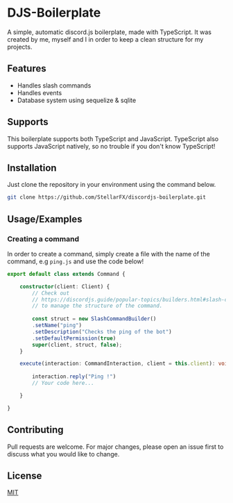 # DJS-Boilerplate

A simple, automatic discord.js boilerplate, made with TypeScript.
It was created by me, myself and I in order to keep a clean structure for my projects.

## Features

- Handles slash commands
- Handles events
- Database system using sequelize & sqlite

## Supports

This boilerplate supports both TypeScript and JavaScript.
TypeScript also supports JavaScript natively, so no trouble if you don't know TypeScript!

## Installation

Just clone the repository in your environment using the command below.

```bash
git clone https://github.com/StellarFX/discordjs-boilerplate.git
```

## Usage/Examples

### Creating a command

In order to create a command, simply create a file with the name of the command, e.g `ping.js` and use the code below!

```typescript
export default class extends Command {

    constructor(client: Client) {
        // Check out 
        // https://discordjs.guide/popular-topics/builders.html#slash-command-builders
        // to manage the structure of the command.
        
        const struct = new SlashCommandBuilder()
        .setName("ping")
        .setDescription("Checks the ping of the bot")
        .setDefaultPermission(true)
        super(client, struct, false);
    }

    execute(interaction: CommandInteraction, client = this.client): void {
        
        interaction.reply("Ping !")
        // Your code here...

    }

}
```

## Contributing
Pull requests are welcome. For major changes, please open an issue first to discuss what you would like to change.

## License
[MIT](https://choosealicense.com/licenses/mit/)
